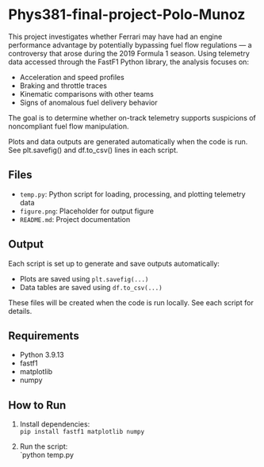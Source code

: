 # Phys381-final-project-Polo-Munoz
This project investigates whether Ferrari may have had an engine performance advantage by potentially bypassing fuel flow regulations — a controversy that arose during the 2019 Formula 1 season. Using telemetry data accessed through the FastF1 Python library, the analysis focuses on:
- Acceleration and speed profiles  
- Braking and throttle traces  
- Kinematic comparisons with other teams  
- Signs of anomalous fuel delivery behavior

The goal is to determine whether on-track telemetry supports suspicions of noncompliant fuel flow manipulation.

Plots and data outputs are generated automatically when the code is run. See plt.savefig() and df.to_csv() lines in each script.
## Files
- `temp.py`: Python script for loading, processing, and plotting telemetry data
- `figure.png`: Placeholder for output figure
- `README.md`: Project documentation
## Output

Each script is set up to generate and save outputs automatically:
- Plots are saved using `plt.savefig(...)`
- Data tables are saved using `df.to_csv(...)`

These files will be created when the code is run locally. See each script for details.
  

## Requirements
- Python 3.9.13
- fastf1
- matplotlib
- numpy

## How to Run
1. Install dependencies:  
   `pip install fastf1 matplotlib numpy`

2. Run the script:  
   `python temp.py
